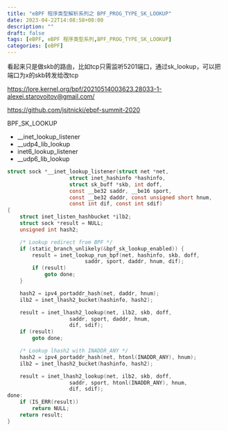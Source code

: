 ```yaml
---
title: "eBPF 程序类型解析系列之 BPF_PROG_TYPE_SK_LOOKUP"
date: 2023-04-22T14:08:58+08:00 
description: ""
draft: false
tags: [eBPF, eBPF 程序类型系列,BPF_PROG_TYPE_SK_LOOKUP]
categories: [eBPF]
---
```



看起来只是做skb的路由，比如tcp只需监听5201端口，通过sk_lookup，可以把端口为x的skb转发给改tcp

https://lore.kernel.org/bpf/20210514003623.28033-1-alexei.starovoitov@gmail.com/


https://github.com/jsitnicki/ebpf-summit-2020


BPF_SK_LOOKUP

- __inet_lookup_listener
- __udp4_lib_lookup
- inet6_lookup_listener
- __udp6_lib_lookup

```c
struct sock *__inet_lookup_listener(struct net *net,
				    struct inet_hashinfo *hashinfo,
				    struct sk_buff *skb, int doff,
				    const __be32 saddr, __be16 sport,
				    const __be32 daddr, const unsigned short hnum,
				    const int dif, const int sdif)
{
	struct inet_listen_hashbucket *ilb2;
	struct sock *result = NULL;
	unsigned int hash2;

	/* Lookup redirect from BPF */
	if (static_branch_unlikely(&bpf_sk_lookup_enabled)) {
		result = inet_lookup_run_bpf(net, hashinfo, skb, doff,
					     saddr, sport, daddr, hnum, dif);
		if (result)
			goto done;
	}

	hash2 = ipv4_portaddr_hash(net, daddr, hnum);
	ilb2 = inet_lhash2_bucket(hashinfo, hash2);

	result = inet_lhash2_lookup(net, ilb2, skb, doff,
				    saddr, sport, daddr, hnum,
				    dif, sdif);
	if (result)
		goto done;

	/* Lookup lhash2 with INADDR_ANY */
	hash2 = ipv4_portaddr_hash(net, htonl(INADDR_ANY), hnum);
	ilb2 = inet_lhash2_bucket(hashinfo, hash2);

	result = inet_lhash2_lookup(net, ilb2, skb, doff,
				    saddr, sport, htonl(INADDR_ANY), hnum,
				    dif, sdif);
done:
	if (IS_ERR(result))
		return NULL;
	return result;
}
```